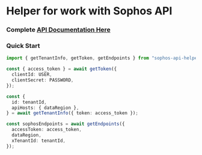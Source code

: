 # Helper for work with Sophos API

### Complete [API Documentation Here](https://saostad.github.io/sophos-api-helper/modules.html)

### Quick Start

```ts
import { getTenantInfo, getToken, getEndpoints } from "sophos-api-helper";

const { access_token } = await getToken({
  clientId: USER,
  clientSecret: PASSWORD,
});

const {
  id: tenantId,
  apiHosts: { dataRegion },
} = await getTenantInfo({ token: access_token });

const sophosEndpoints = await getEndpoints({
  accessToken: access_token,
  dataRegion,
  xTenantId: tenantId,
});
```
